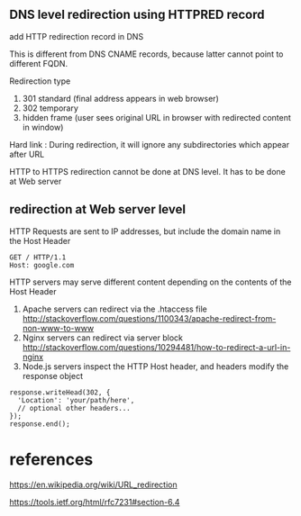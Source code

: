 

## DNS level redirection using HTTPRED record

add HTTP redirection record in DNS

This is different from DNS CNAME records, because latter cannot point to different FQDN.  

Redirection type
1. 301 standard (final address appears in web browser)
2. 302 temporary 
3. hidden frame (user sees original URL in browser with redirected content in window)


Hard link : During redirection, it will ignore any subdirectories which appear after URL 

HTTP to HTTPS redirection cannot be done at DNS level.  It has to be done at Web server

## redirection at Web server level

HTTP Requests are sent to IP addresses, but include the domain name in the Host Header
```
GET / HTTP/1.1
Host: google.com
```
HTTP servers may serve different content depending on the contents of the Host Header

1. Apache servers can redirect via the .htaccess file http://stackoverflow.com/questions/1100343/apache-redirect-from-non-www-to-www
2. Nginx servers can redirect via server block http://stackoverflow.com/questions/10294481/how-to-redirect-a-url-in-nginx
3. Node.js servers inspect the HTTP Host header, and headers modify the response object

```
response.writeHead(302, {
  'Location': 'your/path/here',
  // optional other headers...
});
response.end();
```

# references

https://en.wikipedia.org/wiki/URL_redirection

https://tools.ietf.org/html/rfc7231#section-6.4

